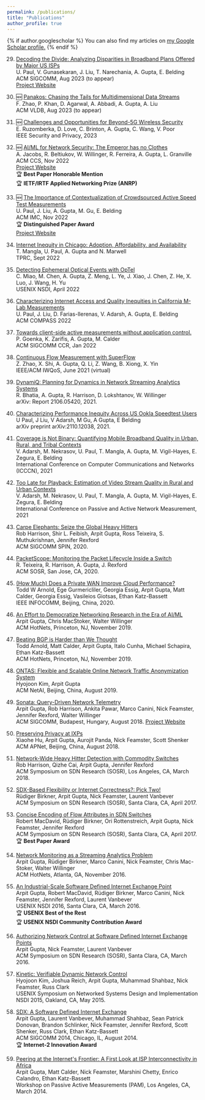```yaml
---
permalink: /publications/
title: "Publications"
author_profile: true
---
```


{% if author.googlescholar %}
  You can also find my articles on <u><a href="{{author.googlescholar}}">my Google Scholar profile</a>.</u>
{% endif %}

29. [Decoding the Divide: Analyzing Disparities in Broadband Plans Offered by Major US ISPs](https://arxiv.org/pdf/2302.14216.pdf)\
U. Paul, V. Gunasekaran, J. Liu, T. Narechania, A. Gupta, E. Belding\
ACM SIGCOMM, Aug 2023 (to appear)\
[Project Website](https://address.cs.ucsb.edu/)

28. 🆕 [Panakos: Chasing the Tails for Multidimensional Data Streams](https://dl.acm.org/doi/pdf/10.14778/3583140.3583147)\
F. Zhao, P. Khan, D. Agarwal, A. Abbadi, A. Gupta, A. Liu\
ACM VLDB, Aug 2023 (to appear)

27. 🆕 [Challenges and Opportunities for Beyond-5G Wireless Security](https://arxiv.org/pdf/2303.00727.pdf)\
E. Ruzomberka, D. Love, C. Brinton, A. Gupta, C. Wang, V. Poor\
IEEE Security and Privacy, 2023


26. 🆕 [AI/ML for Network Security: The Emperor has no Clothes](https://sites.cs.ucsb.edu/~arpitgupta/pdfs/trustee.pdf)\
A. Jacobs, R. Beltiukov, W. Willinger, R. Ferreira, A. Gupta, L. Granville\
ACM CCS, Nov 2022\
[Project Website](https://trusteeml.github.io)\
🏆 **Best Paper Honorable Mention**\
🏆 **IETF/IRTF Applied Networking Prize (ANRP)**

27. 🆕 [The Importance of Contextualization of Crowdsourced Active Speed Test Measurements](https://sites.cs.ucsb.edu/~arpitgupta/pdfs/speedtest.pdf)\
U. Paul, J. Liu, A. Gupta, M. Gu, E. Belding\
ACM IMC, Nov 2022\
🏆 **Distinguished Paper Award**\
[Project Website](https://address.cs.ucsb.edu/)

25. [Internet Inequity in Chicago: Adoption, Affordability, and Availability](https://sites.cs.ucsb.edu/~arpitgupta/pdfs/2022_tprc_chicago_digital_divide-submitted.pdf)\
T. Mangla, U. Paul, A. Gupta and N. Marwell\
TPRC, Sept 2022

24. [Detecting Ephemeral Optical Events with OpTel](https://sites.cs.ucsb.edu/~arpitgupta/pdfs/OpTel_camera_ready.pdf)\
C. Miao, M. Chen, A. Gupta, Z. Meng, L. Ye, J. Xiao, J. Chen, Z. He, X. Luo, J. Wang, H. Yu\
USENIX NSDI, April 2022

21. [Characterizing Internet Access and Quality Inequities in California M-Lab Measurements](https://sites.cs.ucsb.edu/~arpitgupta/pdfs/compass22.pdf)\
U. Paul, J. Liu, D. Farias-llerenas, V. Adarsh, A. Gupta, E. Belding\
ACM COMPASS 2022

23. [Towards client-side active measurements without application control.](https://sites.cs.ucsb.edu/~arpitgupta/pdfs/clam_a.pdf)\
P. Goenka, K. Zarifis, A. Gupta, M. Calder\
ACM SIGCOMM CCR, Jan 2022

22. [Continuous Flow Measurement with SuperFlow](https://sites.cs.ucsb.edu/~arpitgupta/pdfs/superflow.pdf)\
Z. Zhao, X. Shi, A. Gupta, Q. Li, Z. Wang, B. Xiong, X. Yin\
IEEE/ACM IWQoS, June 2021 (virtual)

20. [DynamiQ: Planning for Dynamics in Network Streaming Analytics Systems](https://arxiv.org/pdf/2106.05420.pdf)\
R. Bhatia, A. Gupta, R. Harrison, D. Lokshtanov, W. Willinger\
arXiv: Report 2106.05420, 2021.

19. [Characterizing Performance Inequity Across US Ookla Speedtest Users](https://arxiv.org/pdf/2110.12038.pdf)\
U Paul, J Liu, V Adarsh, M Gu, A Gupta, E Belding\
arXiv preprint arXiv:2110.12038, 2021.

18. [Coverage is Not Binary: Quantifying Mobile Broadband Quality in Urban, Rural, and Tribal Contexts](https://sites.cs.ucsb.edu/~arpitgupta/pdfs/non-binary-coverage.pdf)\
V. Adarsh, M. Nekrasov, U. Paul, T. Mangla, A. Gupta, M. Vigil-Hayes, E. Zegura, E. Belding\
International Conference on Computer Communications and Networks (ICCCN), 2021

17. [Too Late for Playback: Estimation of Video Stream Quality in Rural and Urban Contexts](https://sites.cs.ucsb.edu/~arpitgupta/pdfs/too_late_for_playback_pam_2021_camera_ready.pdf)\
V. Adarsh, M. Nekrasov, U. Paul, T. Mangla, A. Gupta, M. Vigil-Hayes, E. Zegura, E. Belding\
International Conference on Passive and Active Network Measurement, 2021

17. [Carpe Elephants: Seize the Global Heavy Hitters](https://sites.cs.ucsb.edu/~arpitgupta/pdfs/carpe20.pdf) \
Rob Harrison, Shir L. Feibish, Arpit Gupta, Ross Teixeira, S. Muthukrishnan, Jennifer Rexford\
ACM SIGCOMM SPIN, 2020.

16. [PacketScope: Monitoring the Packet Lifecycle Inside a Switch](https://sites.cs.ucsb.edu/~arpitgupta/pdfs/packetscope.pdf)\
R. Teixeira, R. Harrison, A. Gupta, J. Rexford\
ACM SOSR, San Jose, CA, 2020.

15. [(How Much) Does a Private WAN Improve Cloud Performance?](https://sites.cs.ucsb.edu/~arpitgupta/pdfs/cloud_infocom_2020.pdf)\
Todd W Arnold, Ege Gurmericliler, Georgia Essig, Arpit Gupta, Matt Calder, Georgia Essig, Vasileios Giotsas, Ethan Katz-Bassett\
IEEE INFOCOMM, Beijing, China, 2020.

14. [An Effort to Democratize Networking Research in the Era of AI/ML](https://sites.cs.ucsb.edu/~arpitgupta/pdfs/democratize_netai.pdf)\
Arpit Gupta, Chris MacStoker, Walter Willinger\
ACM HotNets, Princeton, NJ, November 2019.

13. [Beating BGP is Harder than We Thought](https://sites.cs.ucsb.edu/~arpitgupta/pdfs/beating_bgp.pdf)\
Todd Arnold, Matt Calder, Arpit Gupta, Italo Cunha, Michael Schapira, Ethan Katz-Bassett\
ACM HotNets, Princeton, NJ, November 2019.

12. [ONTAS: Flexible and Scalable Online Network Traffic Anonymization System](https://sites.cs.ucsb.edu/~arpitgupta/pdfs/ontas.pdf)\
Hyojoon Kim, Arpit Gupta\
ACM NetAI, Beijing, China, August 2019.

11. [Sonata: Query-Driven Network Telemetry](https://sites.cs.ucsb.edu/~arpitgupta/pdfs/sonata.pdf)\
Arpit Gupta, Rob Harrison, Ankita Pawar, Marco Canini, Nick Feamster, Jennifer Rexford, Walter Willinger\
ACM SIGCOMM, Budapest, Hungary, August 2018.
[Project Website](https://sonata-princeton.github.io/)

10. [Preserving Privacy at IXPs](#)\
Xiaohe Hu, Arpit Gupta, Aurojit Panda, Nick Feamster, Scott Shenker\
ACM APNet, Beijing, China, August 2018.

9. [Network-Wide Heavy Hitter Detection with Commodity Switches](https://sites.cs.ucsb.edu/~arpitgupta/pdfs/dhhd.pdf)\
Rob Harrison, Qizhe Cai, Arpit Gupta, Jennifer Rexford\
ACM Symposium on SDN Research (SOSR), Los Angeles, CA, March 2018.

8. [SDX-Based Flexibility or Internet Correctness?: Pick Two!](https://sites.cs.ucsb.edu/~arpitgupta/pdfs/sidr.pdf)\
Rüdiger Birkner, Arpit Gupta, Nick Feamster, Laurent Vanbever\
ACM Symposium on SDN Research (SOSR), Santa Clara, CA, April 2017.

7. [Concise Encoding of Flow Attributes in SDN Switches](https://sites.cs.ucsb.edu/~arpitgupta/pdfs/pathsets.pdf)\
Robert MacDavid, Rüdiger Birkner, Ori Rottenstreich, Arpit Gupta, Nick Feamster, Jennifer Rexford\
ACM Symposium on SDN Research (SOSR), Santa Clara, CA, April 2017.\
🏆 **Best Paper Award**

6. [Network Monitoring as a Streaming Analytics Problem](https://sites.cs.ucsb.edu/~arpitgupta/pdfs/sonata-hotnets16.pdf)\
Arpit Gupta, Rüdiger Birkner, Marco Canini, Nick Feamster, Chris Mac-Stoker, Walter Willinger\
ACM HotNets, Atlanta, GA, November 2016.

5. [An Industrial-Scale Software Defined Internet Exchange Point](https://sites.cs.ucsb.edu/~arpitgupta/pdfs/isdx.pdf)\
Arpit Gupta, Robert MacDavid, Rüdiger Birkner, Marco Canini, Nick Feamster, Jennifer Rexford, Laurent Vanbever\
USENIX NSDI 2016, Santa Clara, CA, March 2016.\
🏆 **USENIX Best of the Rest** \
🏆 **USENIX NSDI Community Contribution Award**

4. [Authorizing Network Control at Software Defined Internet Exchange Points](https://sites.cs.ucsb.edu/~arpitgupta/pdfs/flanc.pdf)\
Arpit Gupta, Nick Feamster, Laurent Vanbever\
ACM Symposium on SDN Research (SOSR), Santa Clara, CA, March 2016.

3. [Kinetic: Verifiable Dynamic Network Control](https://sites.cs.ucsb.edu/~arpitgupta/pdfs/kinetic.pdf)\
Hyojoon Kim, Joshua Reich, Arpit Gupta, Muhammad Shahbaz, Nick Feamster, Russ Clark\
USENIX Symposium on Networked Systems Design and Implementation
NSDI 2015, Oakland, CA, May 2015.

2. [SDX: A Software Defined Internet Exchange](https://sites.cs.ucsb.edu/~arpitgupta/pdfs/sdx.pdf)\
Arpit Gupta, Laurent Vanbever, Muhammad Shahbaz, Sean Patrick Donovan, Brandon Schlinker, Nick Feamster, Jennifer Rexford, Scott Shenker, Russ Clark, Ethan Katz-Bassett\
ACM SIGCOMM 2014, Chicago, IL, August 2014.\
🏆 **Internet-2 Innovation Award**

1. [Peering at the Internet's Frontier: A First Look at ISP Interconnectivity in Africa](https://sites.cs.ucsb.edu/~arpitgupta/pdfs/african_interconns.pdf)\
Arpit Gupta, Matt Calder, Nick Feamster, Marshini Chetty, Enrico Calandro, Ethan Katz-Bassett\
Workshop on Passive Active Measurements (PAM), Los Angeles, CA, March 2014.




<!-- ---
layout: archive
title: "Publications"
permalink: /publications/
author_profile: true
---

{% if author.googlescholar %}
  You can also find my articles on <u><a href="{{author.googlescholar}}">my Google Scholar profile</a>.</u>
{% endif %}

{% include base_path %}

{% for post in site.publications reversed %}
  {% include archive-single.html %}
{% endfor %} -->
